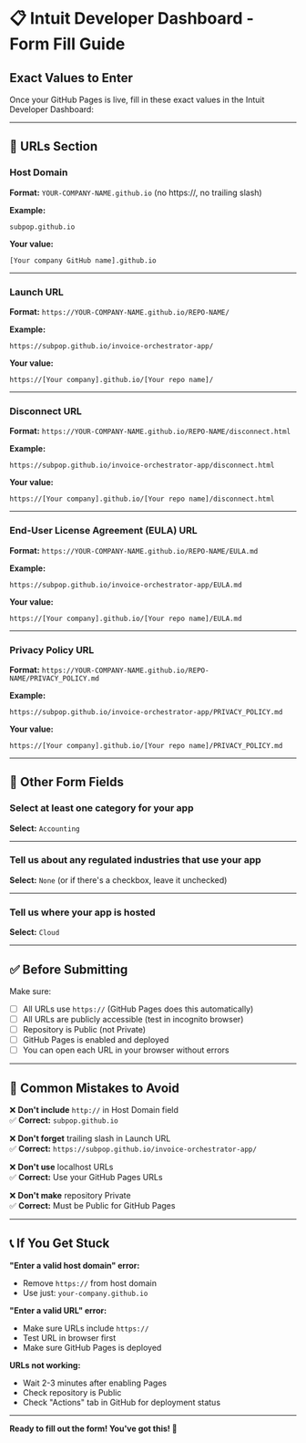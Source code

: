 # 📋 Intuit Developer Dashboard - Form Fill Guide

## Exact Values to Enter

Once your GitHub Pages is live, fill in these exact values in the Intuit Developer Dashboard:

---

## 🔗 URLs Section

### Host Domain
**Format:** `YOUR-COMPANY-NAME.github.io` (no https://, no trailing slash)

**Example:**
```
subpop.github.io
```

**Your value:**
```
[Your company GitHub name].github.io
```

---

### Launch URL  
**Format:** `https://YOUR-COMPANY-NAME.github.io/REPO-NAME/`

**Example:**
```
https://subpop.github.io/invoice-orchestrator-app/
```

**Your value:**
```
https://[Your company].github.io/[Your repo name]/
```

---

### Disconnect URL
**Format:** `https://YOUR-COMPANY-NAME.github.io/REPO-NAME/disconnect.html`

**Example:**
```
https://subpop.github.io/invoice-orchestrator-app/disconnect.html
```

**Your value:**
```
https://[Your company].github.io/[Your repo name]/disconnect.html
```

---

### End-User License Agreement (EULA) URL
**Format:** `https://YOUR-COMPANY-NAME.github.io/REPO-NAME/EULA.md`

**Example:**
```
https://subpop.github.io/invoice-orchestrator-app/EULA.md
```

**Your value:**
```
https://[Your company].github.io/[Your repo name]/EULA.md
```

---

### Privacy Policy URL
**Format:** `https://YOUR-COMPANY-NAME.github.io/REPO-NAME/PRIVACY_POLICY.md`

**Example:**
```
https://subpop.github.io/invoice-orchestrator-app/PRIVACY_POLICY.md
```

**Your value:**
```
https://[Your company].github.io/[Your repo name]/PRIVACY_POLICY.md
```

---

## 📱 Other Form Fields

### Select at least one category for your app
**Select:** `Accounting`

---

### Tell us about any regulated industries that use your app
**Select:** `None` (or if there's a checkbox, leave it unchecked)

---

### Tell us where your app is hosted
**Select:** `Cloud`

---

## ✅ Before Submitting

Make sure:
- [ ] All URLs use `https://` (GitHub Pages does this automatically)
- [ ] All URLs are publicly accessible (test in incognito browser)
- [ ] Repository is Public (not Private)
- [ ] GitHub Pages is enabled and deployed
- [ ] You can open each URL in your browser without errors

---

## 🎯 Common Mistakes to Avoid

❌ **Don't include** `http://` in Host Domain field  
✅ **Correct:** `subpop.github.io`

❌ **Don't forget** trailing slash in Launch URL  
✅ **Correct:** `https://subpop.github.io/invoice-orchestrator-app/`

❌ **Don't use** localhost URLs  
✅ **Correct:** Use your GitHub Pages URLs

❌ **Don't make** repository Private  
✅ **Correct:** Must be Public for GitHub Pages

---

## 📞 If You Get Stuck

**"Enter a valid host domain" error:**
- Remove `https://` from host domain
- Use just: `your-company.github.io`

**"Enter a valid URL" error:**
- Make sure URLs include `https://`
- Test URL in browser first
- Make sure GitHub Pages is deployed

**URLs not working:**
- Wait 2-3 minutes after enabling Pages
- Check repository is Public
- Check "Actions" tab in GitHub for deployment status

---

**Ready to fill out the form! You've got this! 🚀**
